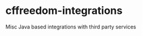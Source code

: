 cffreedom-integrations
======================

Misc Java based integrations with third party services
